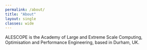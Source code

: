 ```yaml
---
permalink: /about/
title: "About"
layout: single
classes: wide
---
```


ALESCOPE is the Academy of Large and Extreme Scale Computing, Optimisation and Performance Engineering, based in Durham, UK.
